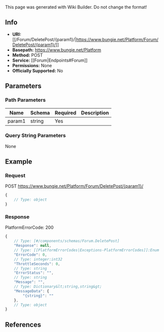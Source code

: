 <span class="wiki-builder">This page was generated with Wiki Builder. Do not change the format!</span>

## Info


* **URI:** [[/Forum/DeletePost/{param1}/|https://www.bungie.net/Platform/Forum/DeletePost/{param1}/]]
* **Basepath:** https://www.bungie.net/Platform
* **Method:** POST
* **Service:** [[Forum|Endpoints#Forum]]
* **Permissions:** None
* **Officially Supported:** No

## Parameters
### Path Parameters
Name | Schema | Required | Description
---- | ------ | -------- | -----------
param1 | string | Yes | 

### Query String Parameters
None

## Example
### Request
POST https://www.bungie.net/Platform/Forum/DeletePost/{param1}/
```javascript
{
    // Type: object
}

```

### Response
PlatformErrorCode: 200
```javascript
{
    // Type: [#/components/schemas/Forum.DeletePost]
    "Response": null,
    // Type: [[PlatformErrorCodes|Exceptions-PlatformErrorCodes]]:Enum
    "ErrorCode": 0,
    // Type: integer:int32
    "ThrottleSeconds": 0,
    // Type: string
    "ErrorStatus": "",
    // Type: string
    "Message": "",
    // Type: Dictionary&lt;string,string&gt;
    "MessageData": {
        "{string}": ""
    },
    // Type: object
}

```

## References
